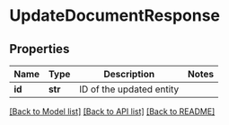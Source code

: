 # UpdateDocumentResponse

## Properties
Name | Type | Description | Notes
------------ | ------------- | ------------- | -------------
**id** | **str** | ID of the updated entity | 

[[Back to Model list]](../README.md#documentation-for-models) [[Back to API list]](../README.md#documentation-for-api-endpoints) [[Back to README]](../README.md)

